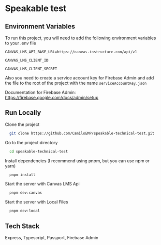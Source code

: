 # Speakable test

## Environment Variables

To run this project, you will need to add the following environment variables to your .env file

`CANVAS_LMS_API_BASE_URL=https://canvas.instructure.com/api/v1`

`CANVAS_LMS_CLIENT_ID`

`CANVAS_LMS_CLIENT_SECRET`

Also you need to create a service account key for Firebase Admin and add the file to the root of the project with the name `serviceAccountKey.json`

Documentation for Firebase Admin: https://firebase.google.com/docs/admin/setup

## Run Locally

Clone the project

```bash
  git clone https://github.com/CamiloEMP/speakable-technical-test.git
```

Go to the project directory

```bash
  cd speakable-technical-test
```

Install dependencies (I recommend using pnpm, but you can use npm or yarn)

```bash
  pnpm install
```

Start the server with Canvas LMS Api

```bash
  pnpm dev:canvas
```

Start the server with Local Files

```bash
  pnpm dev:local
```

## Tech Stack

Express, Typescript, Passport, Firebase Admin
